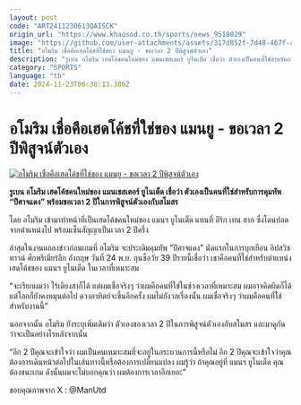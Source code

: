 ```yaml
---
layout: post
code: "ART2411230613QAISCK"
origin_url: "https://www.khaosod.co.th/sports/news_9518029"
image: "https://github.com/user-attachments/assets/317d852f-7d48-467f-aa8c-21c42705c487"
title: "อโมริม เชื่อคือเฮดโค้ชที่ใช่ของ แมนยู - ขอเวลา 2 ปีพิสูจน์ตัวเอง"
description: "รูเบน อโมริม เฮดโค้ชคนใหม่ของ แมนเชสเตอร์ ยูไนเต็ด เชื่อว่า ตัวเองเป็นคนที่ใช่สำหรับการคุมทัพ \"ปีศาจแดง\" พร้อมขอเวลา 2 ปีในการพิสูจน์ตัวเองกับสโมสร"
category: "SPORTS"
language: "th"
date: 2024-11-23T06:38:13.386Z
---
```


# อโมริม เชื่อคือเฮดโค้ชที่ใช่ของ แมนยู - ขอเวลา 2 ปีพิสูจน์ตัวเอง

[![อโมริม เชื่อคือเฮดโค้ชที่ใช่ของ แมนยู - ขอเวลา 2 ปีพิสูจน์ตัวเอง](https://www.khaosod.co.th/wpapp/uploads/2024/11/amorim-manchester-united-954.jpg "อโมริม เชื่อคือเฮดโค้ชที่ใช่ของ แมนยู - ขอเวลา 2 ปีพิสูจน์ตัวเอง")](https://www.khaosod.co.th/wpapp/uploads/2024/11/amorim-manchester-united-954.jpg)

**รูเบน อโมริม เฮดโค้ชคนใหม่ของ แมนเชสเตอร์ ยูไนเต็ด เชื่อว่า ตัวเองเป็นคนที่ใช่สำหรับการคุมทัพ “ปีศาจแดง” พร้อมขอเวลา 2 ปีในการพิสูจน์ตัวเองกับสโมสร**

โดย อโมริม เข้ามาทำหน้าที่เป็นเฮดโค้ชคนใหม่ของ แมนฯ ยูไนเต็ด แทนที่ อีริก เทน ฮาก ซึ่งโดนปลดจากตำแหน่งไป พร้อมเซ็นสัญญาเป็นเวลา 2 ปีครึ่ง

ล่าสุดในงานแถลงข่าวก่อนเกมที่ อโมริม จะประเดิมคุมทัพ “ปีศาจแดง” นัดแรกในการบุกเยือน อิปสวิช ทาวน์ ศึกพรีเมียร์ลีก อังกฤษ วันที่ 24 พ.ย. กุนซือวัย 39 ปีรายนี้เชื่อว่า เขาคือคนที่ใช่สำหรับตำแหน่งเฮดโค้ชของ แมนฯ ยูไนเต็ด ในเวลาที่เหมาะสม

“จะเรียกผมว่า ไร้เดียงสาก็ได้ แต่ผมเชื่อจริงๆ ว่าผมคือคนที่ใช่ในช่วงเวลาที่เหมาะสม ผมอาจคิดผิดก็ได้ แต่โลกก็ยังคงหมุนต่อไป ดวงอาทิตย์จะขึ้นอีกครั้ง ผมไม่กังวลเรื่องนั้น ผมเชื่อจริงๆ ว่าผมคือคนที่ใช่สำหรับงานนี้”

นอกจากนั้น อโมริม ยังระบุเพิ่มเติมว่า ตัวเองของเวลา 2 ปีในการพิสูจน์ตัวเองกับสโมสร และมาดูกันว่าจะเป็นอย่างไรหลังจากนั้น

“อีก 2 ปีคุณจะเข้าใจว่า ผมเป็นคนเหมาะสมที่จะอยู่ในกระบวนการนี้หรือไม่ อีก 2 ปีคุณจะเข้าใจว่าคุณต้องการเดินหน้าต่อไปในเส้นทางนี้หรือต้องการเปลี่ยนแปลง ผมรู้ว่า ถ้าคุณอยู่ที่ แมนฯ ยูไนเต็ด คุณต้องชนะเกม ดังนั้นผมจะไม่บอกคุณว่า ผมต้องการเวลาอีกเยอะ”

ขอบคุณภาพจาก X : @ManUtd
